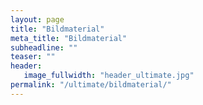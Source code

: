 ```yaml
---
layout: page
title: "Bildmaterial"
meta_title: "Bildmaterial"
subheadline: ""
teaser: ""
header:
   image_fullwidth: "header_ultimate.jpg"
permalink: "/ultimate/bildmaterial/"
---
```

